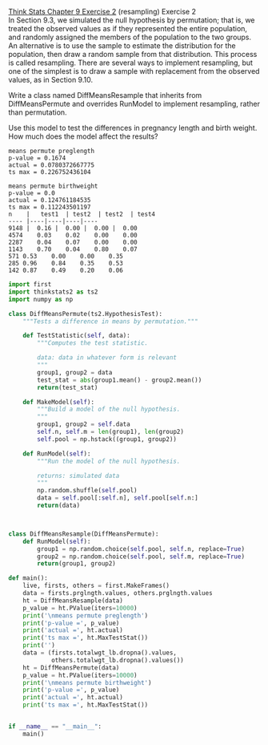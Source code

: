 [Think Stats Chapter 9 Exercise 2](http://greenteapress.com/thinkstats2/html/thinkstats2010.html#toc90) (resampling)
Exercise 2  
In Section 9.3, we simulated the null hypothesis by permutation; that is, we treated the observed values as if they represented the entire population, and randomly assigned the members of the population to the two groups.
An alternative is to use the sample to estimate the distribution for the population, then draw a random sample from that distribution. This process is called resampling. There are several ways to implement resampling, but one of the simplest is to draw a sample with replacement from the observed values, as in Section 9.10.

Write a class named DiffMeansResample that inherits from DiffMeansPermute and overrides RunModel to implement resampling, rather than permutation.

Use this model to test the differences in pregnancy length and birth weight. How much does the model affect the results?

````
means permute preglength
p-value = 0.1674
actual = 0.0780372667775
ts max = 0.226752436104

means permute birthweight
p-value = 0.0
actual = 0.124761184535
ts max = 0.112243501197
n    |   test1  | test2  | test2  | test4 
---- |----|----|----|----
9148 |	0.16 |	0.00 |	0.00 |	0.00
4574	0.03	0.02	0.00	0.00
2287	0.04	0.07	0.00	0.00
1143	0.70	0.04	0.80	0.07
571	0.53	0.00	0.00	0.35
285	0.96	0.84	0.35	0.53
142	0.87	0.49	0.20	0.06

````


```python
import first
import thinkstats2 as ts2
import numpy as np

class DiffMeansPermute(ts2.HypothesisTest):
    """Tests a difference in means by permutation."""

    def TestStatistic(self, data):
        """Computes the test statistic.

        data: data in whatever form is relevant        
        """
        group1, group2 = data
        test_stat = abs(group1.mean() - group2.mean())
        return(test_stat)

    def MakeModel(self):
        """Build a model of the null hypothesis.
        """
        group1, group2 = self.data
        self.n, self.m = len(group1), len(group2)
        self.pool = np.hstack((group1, group2))

    def RunModel(self):
        """Run the model of the null hypothesis.

        returns: simulated data
        """
        np.random.shuffle(self.pool)
        data = self.pool[:self.n], self.pool[self.n:]
        return(data)



class DiffMeansResample(DiffMeansPermute):
	def RunModel(self):
		group1 = np.random.choice(self.pool, self.n, replace=True)
		group2 = np.random.choice(self.pool, self.m, replace=True)
		return(group1, group2)

def main():
	live, firsts, others = first.MakeFrames()
	data = firsts.prglngth.values, others.prglngth.values
	ht = DiffMeansResample(data)
	p_value = ht.PValue(iters=10000)
	print('\nmeans permute preglength')
	print('p-value =', p_value)
	print('actual =', ht.actual)
	print('ts max =', ht.MaxTestStat())
	print('')
	data = (firsts.totalwgt_lb.dropna().values,
			others.totalwgt_lb.dropna().values())
	ht = DiffMeansPermute(data)
	p_value = ht.PValue(iters=10000)
	print('\nmeans permute birthweight')
	print('p-value =', p_value)
	print('actual =', ht.actual)
	print('ts max =', ht.MaxTestStat())


if __name__ == "__main__":
	main()	

